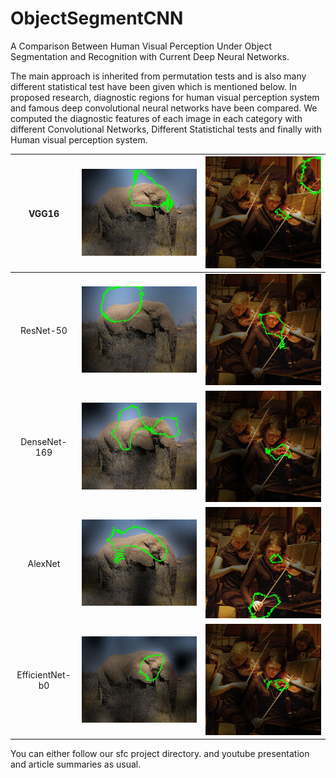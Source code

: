 # ObjectSegmentCNN

A Comparison Between Human Visual Perception Under Object Segmentation and
Recognition with Current Deep Neural Networks.

The main approach is inherited from permutation tests and is also many different statistical test have been given which is mentioned below.
In proposed research, diagnostic regions for human visual perception system and famous deep convolutional neural networks have been compared.
We computed the diagnostic features of each image in each category with different Convolutional Networks, Different Statistichal tests and finally with Human visual perception system.


| VGG16           | ![VGG-16](images/VGG1.jpg)          | ![VGG-16](images/VGG2.jpg)  	      |
|:---------------:|:-----------------------------------:|:-----------------------------------:|
| ResNet-50 	  | ![ResNet-50](images/RES1.jpg)   	| ![ResNet-50](images/RES2.jpg)  	  |
| DenseNet-169    | ![DenseNet-169](images/DNS1.jpg)    | ![DenseNet-169](images/DNS2.jpg)    |
| AlexNet  	      | ![Alex Net](images/ALX1.jpg)        | ![Alex Net](images/ALX2.jpg)  	  |
| EfficientNet-b0 | ![EfficientNet-b0](images/EFF1.jpg) | ![EfficientNet-b0](images/EFF2.jpg) |

You can either follow our sfc project directory.
and youtube presentation and article summaries as usual.
